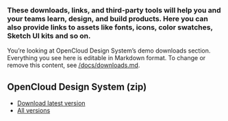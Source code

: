 ### These downloads, links, and third-party tools will help you and your teams learn, design, and build products. Here you can also provide links to assets like fonts, icons, color swatches, Sketch UI kits and so&nbsp;on.

You’re looking at OpenCloud Design System’s demo downloads section. Everything you see here is editable in Markdown format. To change or remove this content, see [/docs/downloads.md](https://github.com/opencloud-eu/web/blob/main/packages/design-system/docs/downloads.md).

## OpenCloud Design System (zip)

- [Download latest version](https://github.com/owncloud/owncloud-design-system/archive/master.zip)
- [All versions](https://github.com/owncloud/owncloud-design-system/releases)
